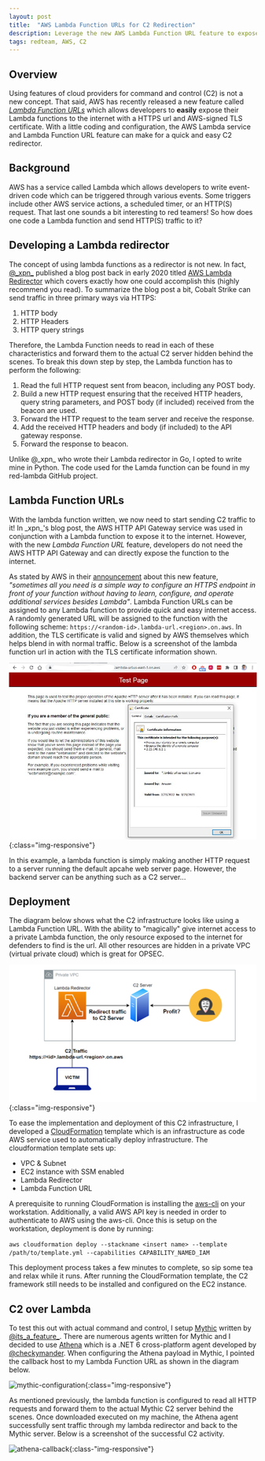 ```yaml
---
layout: post
title:  "AWS Lambda Function URLs for C2 Redirection"
description: Leverage the new AWS Lambda Function URL feature to expose a function to the Internet and redirect red team command and control traffic.  
tags: redteam, AWS, C2
---
```


## Overview

Using features of cloud providers for command and control (C2) is not a new concept. 
That said, AWS has recently released a new feature called [_Lambda Function URLs_](https://aws.amazon.com/blogs/aws/announcing-aws-lambda-function-urls-built-in-https-endpoints-for-single-function-microservices/) which allows developers to **easily** expose their Lambda functions to the internet with a HTTPS url and AWS-signed TLS certificate.
With a little coding and configuration, the AWS Lambda service and Lambda Function URL feature can make for a quick and easy C2 redirector.

## Background

AWS has a service called Lambda which allows developers to write event-driven code which can be triggered through various events. 
Some triggers include other AWS service actions, a scheduled timer, or an HTTP(S) request. 
That last one sounds a bit interesting to red teamers! 
So how does one code a Lambda function and send HTTP(S) traffic to it?

## Developing a Lambda redirector

The concept of using lambda functions as a redirector is not new.
In fact, [@\_xpn\_](https://twitter.com/_xpn_) published a blog post back in early 2020 titled [AWS Lambda Redirector](https://blog.xpnsec.com/aws-lambda-redirector/) which covers exactly how one could accomplish this (highly recommend you read).
To summarize the blog post a bit, Cobalt Strike can send traffic in three primary ways via HTTPS:

1. HTTP body
2. HTTP Headers
3. HTTP query strings  

Therefore, the Lambda Function needs to read in each of these characteristics and forward them to the actual C2 server hidden behind the scenes. 
To break this down step by step, the Lambda function has to perform the following:

1. Read the full HTTP request sent from beacon, including any POST body.
2. Build a new HTTP request ensuring that the received HTTP headers, query string parameters, and POST body (if included) received from the beacon are used.
3. Forward the HTTP request to the team server and receive the response.
4. Add the received HTTP headers and body (if included) to the API gateway response.
5. Forward the response to beacon.

Unlike @\_xpn\_ who wrote their Lambda redirector in Go, I opted to write mine in Python.
The code used for the Lamda function can be found in my red-lambda GitHub project.

## Lambda Function URLs

With the lambda function written, we now need to start sending C2 traffic to it!
In \_xpn\_'s blog post, the AWS HTTP API Gateway service was used in conjunction with a Lambda function to expose it to the internet.
However, with the new _Lambda Function URL_ feature, developers do not need the AWS HTTP API Gateway and can directly expose the function to the internet.

As stated by AWS in their [announcement](https://aws.amazon.com/blogs/aws/announcing-aws-lambda-function-urls-built-in-https-endpoints-for-single-function-microservices/) about this new feature, _"sometimes all you need is a simple way to configure an HTTPS endpoint in front of your function without having to learn, configure, and operate additional services besides Lambda"_.
Lambda Function URLs can be assigned to any Lambda function to provide quick and easy internet access. 
A randomly generated URL will be assigned to the function with the following scheme: `https://<random-id>.lambda-url.<region>.on.aws`.
In addition, the TLS certificate is valid and signed by AWS themselves which helps blend in with normal traffic.
Below is a screenshot of the lambda function url in action with the TLS certificate information shown.

![lambda-url-test](/images/lambda-url-cert.png){:class="img-responsive"}

In this example, a lambda function is simply making another HTTP request to a server running the default apcahe web server page. However, the backend server can be anything such as a C2 server...

## Deployment

The diagram below shows what the C2 infrastructure looks like using a Lambda Function URL. 
With the ability to "magically" give internet access to a private Lambda function, the only resource exposed to the internet for defenders to find is the url. 
All other resources are hidden in a private VPC (virtual private cloud) which is great for OPSEC.

![red-lambda-aws-topology](/images/red-lambda-aws-topo.png){:class="img-responsive"} 

To ease the implementation and deployment of this C2 infrastructure, I developed a [CloudFormation](https://aws.amazon.com/cloudformation/) template which is an infrastructure as code AWS service used to automatically deploy infrastructure. The cloudformation template sets up:

* VPC & Subnet 
* EC2 instance with SSM enabled
* Lambda Redirector 
* Lambda Function URL

A prerequisite to running CloudFormation is installing the [aws-cli](https://docs.aws.amazon.com/cli/latest/userguide/getting-started-install.html) on your workstation. 
Additionally, a valid AWS API key is needed in order to authenticate to AWS using the aws-cli. 
Once this is setup on the workstation, deployment is done by running:

```aws cloudformation deploy --stackname <insert name> --template  /path/to/template.yml --capabilities CAPABILITY_NAMED_IAM```

This deployment process takes a few minutes to complete, so sip some tea and relax while it runs.
After running the CloudFormation template, the C2 framework still needs to be installed and configured on the EC2 instance.

## C2 over Lambda

To test this out with actual command and control, I setup [Mythic](https://github.com/its-a-feature/Mythic) written by [@its_a_feature_](https://twitter.com/its_a_feature_). 
There are numerous agents written for Mythic and I decided to use [Athena](https://github.com/MythicAgents/Athena) which is a .NET 6 cross-platform agent developed by [@checkymander](https://twitter.com/checkymander). 
When configuring the Athena payload in Mythic, I pointed the callback host to my Lambda Function URL as shown in the diagram below.

![mythic-configuration](/images/mythic-config.png){:class="img-responsive"}

As mentioned previously, the lambda function is configured to read all HTTP requests and forward them to the actual Mythic C2 server behind the scenes.
Once downloaded executed on my machine, the Athena agent successfully sent traffic through my lambda redirector and back to the Mythic server. Below is a screenshot of the successful C2 activity.

![athena-callback](/images/athena-callback.png){:class-"img-responsive"}

